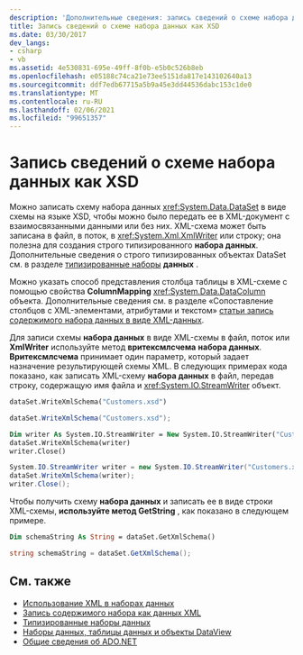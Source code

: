 ```yaml
---
description: 'Дополнительные сведения: запись сведений о схеме набора данных в формате XSD'
title: Запись сведений о схеме набора данных как XSD
ms.date: 03/30/2017
dev_langs:
- csharp
- vb
ms.assetid: 4e530831-695e-49ff-8f0b-e5b0c526b8eb
ms.openlocfilehash: e05188c74ca21e73ee5151da817e143102640a13
ms.sourcegitcommit: ddf7edb67715a5b9a45e3dd44536dabc153c1de0
ms.translationtype: MT
ms.contentlocale: ru-RU
ms.lasthandoff: 02/06/2021
ms.locfileid: "99651357"
---
```

# <a name="writing-dataset-schema-information-as-xsd"></a>Запись сведений о схеме набора данных как XSD

Можно записать схему набора данных <xref:System.Data.DataSet> в виде схемы на языке XSD, чтобы можно было передать ее в XML-документ с взаимосвязанными данными или без них. XML-схема может быть записана в файл, в поток, в <xref:System.Xml.XmlWriter> или строку; она полезна для создания строго типизированного **набора данных**. Дополнительные сведения о строго типизированных объектах DataSet см. в разделе [типизированные наборы](typed-datasets.md) **данных** .  
  
 Можно указать способ представления столбца таблицы в XML-схеме с помощью свойства **ColumnMapping** <xref:System.Data.DataColumn> объекта. Дополнительные сведения см. в разделе «Сопоставление столбцов с XML-элементами, атрибутами и текстом» [статьи запись содержимого набора данных в виде XML-данных](writing-dataset-contents-as-xml-data.md).  
  
 Для записи схемы **набора данных** в виде XML-схемы в файл, поток или **XmlWriter** используйте метод **вритексмлсчема** **набора данных**. **Вритексмлсчема** принимает один параметр, который задает назначение результирующей схемы XML. В следующих примерах кода показано, как записать XML-схему **набора данных** в файл, передав строку, содержащую имя файла и <xref:System.IO.StreamWriter> объект.  
  
```vb  
dataSet.WriteXmlSchema("Customers.xsd")  
```  
  
```csharp  
dataSet.WriteXmlSchema("Customers.xsd");  
```  
  
```vb  
Dim writer As System.IO.StreamWriter = New System.IO.StreamWriter("Customers.xsd")  
dataSet.WriteXmlSchema(writer)  
writer.Close()  
```  
  
```csharp  
System.IO.StreamWriter writer = new System.IO.StreamWriter("Customers.xsd");  
dataSet.WriteXmlSchema(writer);  
writer.Close();  
```  
  
 Чтобы получить схему **набора данных** и записать ее в виде строки XML-схемы, **используйте метод GetString** , как показано в следующем примере.  
  
```vb  
Dim schemaString As String = dataSet.GetXmlSchema()  
```  
  
```csharp  
string schemaString = dataSet.GetXmlSchema();  
```  
  
## <a name="see-also"></a>См. также

- [Использование XML в наборах данных](using-xml-in-a-dataset.md)
- [Запись содержимого набора как данных XML](writing-dataset-contents-as-xml-data.md)
- [Типизированные наборы данных](typed-datasets.md)
- [Наборы данных, таблицы данных и объекты DataView](index.md)
- [Общие сведения об ADO.NET](../ado-net-overview.md)
